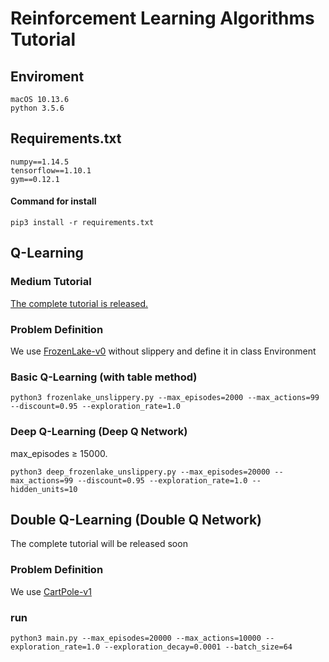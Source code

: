 
# Reinforcement Learning Algorithms Tutorial

## Enviroment
```
macOS 10.13.6
python 3.5.6
```

## Requirements.txt
```
numpy==1.14.5
tensorflow==1.10.1
gym==0.12.1
```
#### Command for install
```
pip3 install -r requirements.txt
```

## Q-Learning
### Medium Tutorial
[The complete tutorial is released.](https://medium.com/@qempsil0914/zero-to-one-deep-q-learning-part1-basic-introduction-and-implementation-bb7602b55a2c)

### Problem Definition
We use [FrozenLake-v0](https://gym.openai.com/envs/FrozenLake-v0/) without slippery and define it in class Environment

### Basic Q-Learning (with table method)
```
python3 frozenlake_unslippery.py --max_episodes=2000 --max_actions=99 --discount=0.95 --exploration_rate=1.0
```

### Deep Q-Learning (Deep Q Network) 
max_episodes ≥ 15000.
```
python3 deep_frozenlake_unslippery.py --max_episodes=20000 --max_actions=99 --discount=0.95 --exploration_rate=1.0 --hidden_units=10
```

## Double Q-Learning (Double Q Network)
The complete tutorial will be released soon

### Problem Definition
We use [CartPole-v1](https://gym.openai.com/envs/CartPole-v1/)

### run 
```
python3 main.py --max_episodes=20000 --max_actions=10000 --exploration_rate=1.0 --exploration_decay=0.0001 --batch_size=64
```

